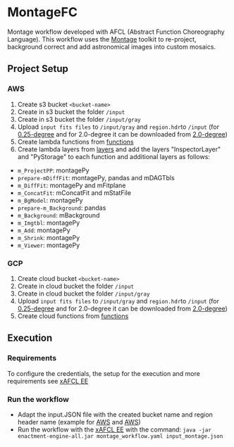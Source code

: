 # MontageFC
Montage workflow developed with AFCL (Abstract Function Choreography Language). This workflow uses the [Montage](http://montage.ipac.caltech.edu/ "Montage") toolkit to re-project, background correct and add astronomical images into custom mosaics.

## Project Setup
### AWS
1. Create s3 bucket ```<bucket-name>```
2. Create in s3 bucket the folder ```/input```
3. Create in s3 bucket the folder ```/input/gray```
4. Upload ```input fits files``` to ```/input/gray``` and ```region.hdr```to ```/input``` (for [0.25-degree](https://github.com/AFCLWorkflows/MontageFC/tree/main/Input%20Files%200.25 "Input 0.25") and for 2.0-degree it can be downloaded from [2.0-degree](https://github.com/hyperflow-wms/montage2-workflow "Input 2.0"))
5. Create lambda functions from [functions](https://github.com/AFCLWorkflows/MontageFC/tree/main/Functions/AWS "Lambda Functions")
6. Create lambda layers from [layers](https://github.com/AFCLWorkflows/MontageFC/tree/main/AWS%20Layers "Lambda Layers") and add the layers "InspectorLayer" and "PyStorage" to each function and additional layers as follows:
* ```m_ProjectPP```: montagePy
* ```prepare-mDiffFit```: montagePy, pandas and mDAGTbls
* ```m_DiffFit```: montagePy and mFitplane
* ```m_ConcatFit```: mConcatFit and mStatFile
* ```m_BgModel```: montagePy
* ```prepare-m_Background```: pandas
* ```m_Background```: mBackground
* ```m_Imgtbl```: montagePy
* ```m_Add```: montagePy
* ```m_Shrink```: montagePy
* ```m_Viewer```: montagePy

### GCP
1. Create cloud bucket ```<bucket-name>```
2. Create in cloud bucket the folder ```/input```
3. Create in cloud bucket the folder ```/input/gray```
4. Upload ```input fits files``` to ```/input/gray``` and ```region.hdr```to ```/input``` (for [0.25-degree](https://github.com/AFCLWorkflows/MontageFC/tree/main/Input%20Files%200.25 "Input 0.25") and for 2.0-degree it can be downloaded from [2.0-degree](https://github.com/hyperflow-wms/montage2-workflow "Input 2.0"))
5. Create cloud functions from [functions](https://github.com/AFCLWorkflows/MontageFC/tree/main/Functions/GCP "Google Cloud Functions Functions")

## Execution
### Requirements
To configure the credentials, the setup for the execution and more requirements see [xAFCL EE](https://github.com/sashkoristov/enactmentengine) 

### Run the workflow
* Adapt the input.JSON file with the created bucket name and region header name (example for [AWS](https://github.com/AFCLWorkflows/MontageFC/blob/main/input_montage_aws.json "Input JSON AWS") and [AWS](https://github.com/AFCLWorkflows/MontageFC/blob/main/input_montage_gcp.json "Input JSON GCP"))
* Run the workflow with the [xAFCL EE](https://github.com/sashkoristov/enactmentengine) with the command: ```java -jar enactment-engine-all.jar montage_workflow.yaml input_montage.json``` 
